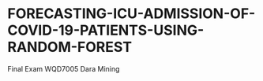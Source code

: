 # FORECASTING-ICU-ADMISSION-OF-COVID-19-PATIENTS-USING-RANDOM-FOREST
Final Exam WQD7005 Dara Mining
